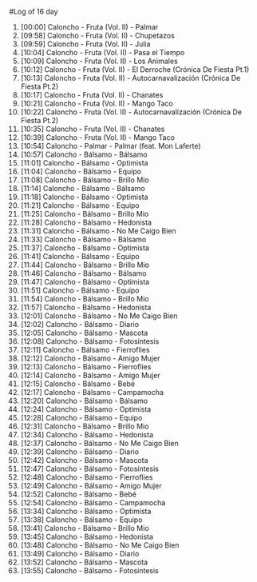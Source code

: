 #Log of 16 day

1. [00:00] Caloncho - Fruta (Vol. II) - Palmar
1. [09:58] Caloncho - Fruta (Vol. II) - Chupetazos
1. [09:59] Caloncho - Fruta (Vol. II) - Julia
1. [10:04] Caloncho - Fruta (Vol. II) - Pasa el Tiempo
1. [10:09] Caloncho - Fruta (Vol. II) - Los Animales
1. [10:12] Caloncho - Fruta (Vol. II) - El Derroche (Crónica De Fiesta Pt.1)
1. [10:13] Caloncho - Fruta (Vol. II) - Autocarnavalización (Crónica De Fiesta Pt.2)
1. [10:17] Caloncho - Fruta (Vol. II) - Chanates
1. [10:21] Caloncho - Fruta (Vol. II) - Mango Taco
1. [10:22] Caloncho - Fruta (Vol. II) - Autocarnavalización (Crónica De Fiesta Pt.2)
1. [10:35] Caloncho - Fruta (Vol. II) - Chanates
1. [10:39] Caloncho - Fruta (Vol. II) - Mango Taco
1. [10:54] Caloncho - Palmar - Palmar (feat. Mon Laferte)
1. [10:57] Caloncho - Bálsamo - Bálsamo
1. [11:01] Caloncho - Bálsamo - Optimista
1. [11:04] Caloncho - Bálsamo - Equipo
1. [11:08] Caloncho - Bálsamo - Brillo Mio
1. [11:14] Caloncho - Bálsamo - Bálsamo
1. [11:18] Caloncho - Bálsamo - Optimista
1. [11:21] Caloncho - Bálsamo - Equipo
1. [11:25] Caloncho - Bálsamo - Brillo Mio
1. [11:28] Caloncho - Bálsamo - Hedonista
1. [11:31] Caloncho - Bálsamo - No Me Caigo Bien
1. [11:33] Caloncho - Bálsamo - Bálsamo
1. [11:37] Caloncho - Bálsamo - Optimista
1. [11:41] Caloncho - Bálsamo - Equipo
1. [11:44] Caloncho - Bálsamo - Brillo Mio
1. [11:46] Caloncho - Bálsamo - Bálsamo
1. [11:47] Caloncho - Bálsamo - Optimista
1. [11:51] Caloncho - Bálsamo - Equipo
1. [11:54] Caloncho - Bálsamo - Brillo Mio
1. [11:57] Caloncho - Bálsamo - Hedonista
1. [12:01] Caloncho - Bálsamo - No Me Caigo Bien
1. [12:02] Caloncho - Bálsamo - Diario
1. [12:05] Caloncho - Bálsamo - Mascota
1. [12:08] Caloncho - Bálsamo - Fotosíntesis
1. [12:11] Caloncho - Bálsamo - Fierroflies
1. [12:12] Caloncho - Bálsamo - Amigo Mujer
1. [12:13] Caloncho - Bálsamo - Fierroflies
1. [12:14] Caloncho - Bálsamo - Amigo Mujer
1. [12:15] Caloncho - Bálsamo - Bebé
1. [12:17] Caloncho - Bálsamo - Campamocha
1. [12:20] Caloncho - Bálsamo - Bálsamo
1. [12:24] Caloncho - Bálsamo - Optimista
1. [12:28] Caloncho - Bálsamo - Equipo
1. [12:31] Caloncho - Bálsamo - Brillo Mio
1. [12:34] Caloncho - Bálsamo - Hedonista
1. [12:37] Caloncho - Bálsamo - No Me Caigo Bien
1. [12:39] Caloncho - Bálsamo - Diario
1. [12:42] Caloncho - Bálsamo - Mascota
1. [12:47] Caloncho - Bálsamo - Fotosíntesis
1. [12:48] Caloncho - Bálsamo - Fierroflies
1. [12:49] Caloncho - Bálsamo - Amigo Mujer
1. [12:52] Caloncho - Bálsamo - Bebé
1. [12:54] Caloncho - Bálsamo - Campamocha
1. [13:34] Caloncho - Bálsamo - Optimista
1. [13:38] Caloncho - Bálsamo - Equipo
1. [13:41] Caloncho - Bálsamo - Brillo Mio
1. [13:45] Caloncho - Bálsamo - Hedonista
1. [13:48] Caloncho - Bálsamo - No Me Caigo Bien
1. [13:49] Caloncho - Bálsamo - Diario
1. [13:52] Caloncho - Bálsamo - Mascota
1. [13:55] Caloncho - Bálsamo - Fotosíntesis
